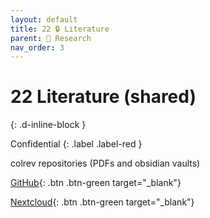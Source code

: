 ```yaml
---
layout: default
title: 22 🔒 Literature
parent: 🔎 Research
nav_order: 3
---
```


# 22 Literature (shared)
{: .d-inline-block }

Confidential
{: .label .label-red }

colrev repositories (PDFs and obsidian vaults)

[GitHub](https://github.com/orgs/digital-work-lab/repositories){: .btn .btn-green target="_blank"}

[Nextcloud](https://nc-2272638881871040784.nextcloud-ionos.com/index.php/apps/files/?dir=/22-literature/23_data&fileid=88094){: .btn .btn-green target="_blank"}
